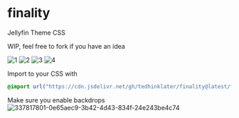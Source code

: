 # finality
Jellyfin Theme CSS

WIP, feel free to fork if you have an idea

![1](https://i.imgur.com/alC6uGx.gif)
![2](https://i.imgur.com/xMJDzQb.gif)
![3](https://i.imgur.com/duC0s4q.gif)
![4](https://i.imgur.com/GbK9Ik9.gif)

Import to your CSS with

```css
@import url("https://cdn.jsdelivr.net/gh/tedhinklater/finality@latest/finality.css");

```
Make sure you enable backdrops
![337817801-0e65aec9-3b42-4d43-834f-24e243be4c74](https://github.com/tedhinklater/finality/assets/66086488/a52f8335-6661-4840-a58e-e791b43e674d)
